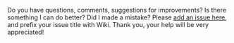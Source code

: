 Do you have questions, comments, suggestions for improvements? Is there something I can do better? Did I made a mistake? Please [add an issue here](https://github.com/malware-dev/MDK-SE/issues), and prefix your issue title with Wiki. Thank you, your help will be very appreciated!